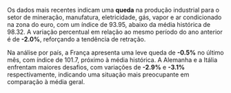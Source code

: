 Os dados mais recentes indicam uma **queda** na produção industrial para o setor de mineração, manufatura, eletricidade, gás, vapor e ar condicionado na zona do euro, com um índice de 93.95, abaixo da média histórica de 98.32. A variação percentual em relação ao mesmo período do ano anterior é de **-2.0%**, reforçando a tendência de retração. 

Na análise por país, a França apresenta uma leve queda de **-0.5%** no último mês, com índice de 101.7, próximo à média histórica. A Alemanha e a Itália enfrentam maiores desafios, com variações de **-2.9%** e **-3.1%** respectivamente, indicando uma situação mais preocupante em comparação à média geral.